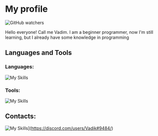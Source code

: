 # My profile
![GitHub watchers](https://img.shields.io/github/watchers/vadbash/vadbash?style=social)

Hello everyone! Call me Vadim. I am a beginner programmer, now I'm still learning, but I already have some knowledge in programming

## Languages and Tools
### Languages:
![My Skills](https://skillicons.dev/icons?i=python,html,css)
### Tools:
![My Skills](https://skillicons.dev/icons?i=linux,vim,sqlite,mysql,postgresql,git,github,figma,stackoverflow,vscode)

## Contacts:
![My Skills](https://skillicons.dev/icons?i=discord)](https://discord.com/users/Vadik#9484/)
